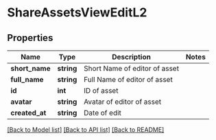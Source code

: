 # ShareAssetsViewEditL2

## Properties
Name | Type | Description | Notes
------------ | ------------- | ------------- | -------------
**short_name** | **string** | Short Name of editor of asset | 
**full_name** | **string** | Full Name of editor of asset | 
**id** | **int** | ID of asset | 
**avatar** | **string** | Avatar of editor of asset | 
**created_at** | **string** | Date of edit | 

[[Back to Model list]](../README.md#documentation-for-models) [[Back to API list]](../README.md#documentation-for-api-endpoints) [[Back to README]](../README.md)


